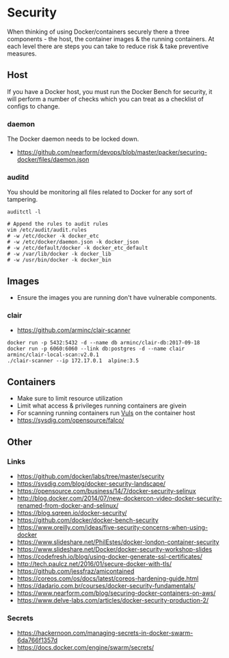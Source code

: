 # Security
When thinking of using Docker/containers securely there a three components - the host, the container images & the running containers. At each level there
are steps you can take to reduce risk & take preventive measures.


## Host
If you have a Docker host, you must run the Docker Bench for security, it will perform 
a number of checks which you can treat as a checklist of configs to change.

### daemon
The Docker daemon needs to be locked down.

- https://github.com/nearform/devops/blob/master/packer/securing-docker/files/daemon.json

### auditd
You should be monitoring all files related to Docker for any sort of tampering.

```shell
auditctl -l 

# Append the rules to audit rules
vim /etc/audit/audit.rules
# -w /etc/docker -k docker_etc
# -w /etc/docker/daemon.json -k docker_json
# -w /etc/default/docker -k docker_etc_default
# -w /var/lib/docker -k docker_lib
# -w /usr/bin/docker -k docker_bin
```

## Images
- Ensure the images you are running don't have vulnerable components.

### clair
- https://github.com/arminc/clair-scanner
```shell
docker run -p 5432:5432 -d --name db arminc/clair-db:2017-09-18
docker run -p 6060:6060 --link db:postgres -d --name clair arminc/clair-local-scan:v2.0.1
./clair-scanner --ip 172.17.0.1  alpine:3.5
```

## Containers
- Make sure to limit resource utilization
- Limit what access & privileges running containers are givein
- For scanning running containers run [Vuls](https://vuls.io/) on the container host
- https://sysdig.com/opensource/falco/

## Other
### Links
- https://github.com/docker/labs/tree/master/security
- https://sysdig.com/blog/docker-security-landscape/
- https://opensource.com/business/14/7/docker-security-selinux
- http://blog.docker.com/2014/07/new-dockercon-video-docker-security-renamed-from-docker-and-selinux/
- https://blog.sqreen.io/docker-security/
- https://github.com/docker/docker-bench-security
- https://www.oreilly.com/ideas/five-security-concerns-when-using-docker
- https://www.slideshare.net/PhilEstes/docker-london-container-security
- https://www.slideshare.net/Docker/docker-security-workshop-slides
- https://codefresh.io/blog/using-docker-generate-ssl-certificates/
- http://tech.paulcz.net/2016/01/secure-docker-with-tls/
- https://github.com/jessfraz/amicontained
- https://coreos.com/os/docs/latest/coreos-hardening-guide.html
- https://dadario.com.br/courses/docker-security-fundamentals/
- https://www.nearform.com/blog/securing-docker-containers-on-aws/
- https://www.delve-labs.com/articles/docker-security-production-2/

### Secrets
- https://hackernoon.com/managing-secrets-in-docker-swarm-6da766f1357d
- https://docs.docker.com/engine/swarm/secrets/
